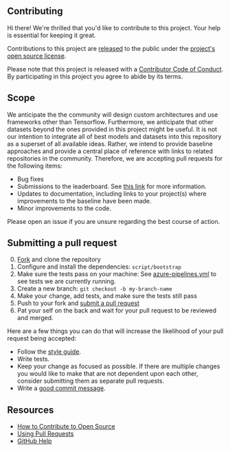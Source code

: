 ## Contributing

[fork]: https://help.github.com/articles/fork-a-repo/
[pr]: https://help.github.com/articles/creating-a-pull-request/
[style]: https://www.python.org/dev/peps/pep-0008/
[code-of-conduct]: CODE_OF_CONDUCT.md
[azurepipelines]: azure-pipelines.yml
[leaderboard]: LEADERBOARD.md

Hi there! We're thrilled that you'd like to contribute to this project. Your help is essential for keeping it great.

Contributions to this project are [released](https://help.github.com/articles/github-terms-of-service/#6-contributions-under-repository-license) to the public under the [project's open source license](LICENSE).

Please note that this project is released with a [Contributor Code of Conduct][code-of-conduct]. By participating in this project you agree to abide by its terms.

## Scope

We anticipate the the community will design custom architectures and use frameworks other than Tensorflow.  Furthermore, we anticipate that other datasets beyond the ones provided in this project might be useful.  It is not our intention to integrate all of best models and datasets into this repository as a superset of all available ideas.  Rather, we intend to provide baseline approaches and provide a central place of reference with links to related repositories in the community.  Therefore, we are accepting pull requests for the following items:

- Bug fixes
- Submissions to the leaderboard.  See [this link][leaderboard] for more information.
- Updates to documentation, including links to your project(s) where improvements to the baseline have been made.
- Minor improvements to the code.

Please open an issue if you are unsure regarding the best course of action.  

## Submitting a pull request

0. [Fork][fork] and clone the repository
0. Configure and install the dependencies: `script/bootstrap`
0. Make sure the tests pass on your machine: See [azure-pipelines.yml][azurepipelines] to see tests we are currently running.
0. Create a new branch: `git checkout -b my-branch-name`
0. Make your change, add tests, and make sure the tests still pass
0. Push to your fork and [submit a pull request][pr]
0. Pat your self on the back and wait for your pull request to be reviewed and merged.

Here are a few things you can do that will increase the likelihood of your pull request being accepted:

- Follow the [style guide][style].
- Write tests.
- Keep your change as focused as possible. If there are multiple changes you would like to make that are not dependent upon each other, consider submitting them as separate pull requests.
- Write a [good commit message](http://tbaggery.com/2008/04/19/a-note-about-git-commit-messages.html).

## Resources

- [How to Contribute to Open Source](https://opensource.guide/how-to-contribute/)
- [Using Pull Requests](https://help.github.com/articles/about-pull-requests/)
- [GitHub Help](https://help.github.com)
